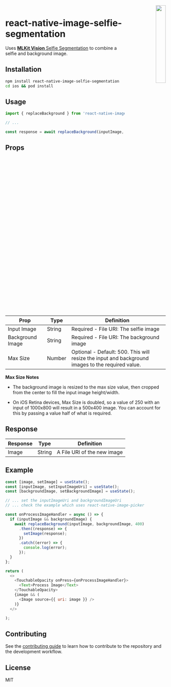 <div align="right">
<img align="right" width="25%" src="./docs/demo.gif">
</div>

# react-native-image-selfie-segmentation

Uses [**MLKit Vision** Selfie Segmentation](https://developers.google.com/ml-kit/vision/selfie-segmentation) to combine
a selfie and background image.

## Installation

```sh
npm install react-native-image-selfie-segmentation
cd ios && pod install
```

## Usage

```js
import { replaceBackground } from 'react-native-image-selfie-segmentation';

// ...

const response = await replaceBackground(inputImage, backgroundImage, 500);
```

## Props

| Prop             | Type   | Definition                                                                                      |
|------------------|--------|-------------------------------------------------------------------------------------------------|
| Input Image      | String | Required - File URI: The selfie image                                                           |
| Background Image | String | Required - File URI: The background image               |
| Max Size         | Number | Optional - Default: 500. This will resize the input and background images to the required value. |

**Max Size Notes**

* The background image is resized to the max size value, then cropped from the center to fill the input image height/width.

* On iOS Retina devices, Max Size is doubled, so a value of 250 with an input of 1000x800 will result in a 500x400 image.
You can account for this by passing a value half of what is required.


## Response

| Response | Type          | Definition                  |
|----------|---------------|-----------------------------|
| Image    | String | A File URI of the new image |

## Example

```js
const [image, setImage] = useState();
const [inputImage, setInputImageUri] = useState();
const [backgroundImage, setBackgroundImage] = useState();

// ... set the inputImageUri and backgroundImageUri
// ... check the example which uses react-native-image-picker

const onProcessImageHandler = async () => {
  if (inputImage && backgroundImage) {
    await replaceBackground(inputImage, backgroundImage, 400)
      .then((response) => {
        setImage(response);
      })
      .catch((error) => {
        console.log(error);
      });
  }
};

return (
  <>
    <TouchableOpacity onPress={onProcessImageHandler}>
      <Text>Process Image</Text>
    </TouchableOpacity>
    {image && (
      <Image source={{ uri: image }} />
    )}
  </>

);

```

## Contributing

See the [contributing guide](CONTRIBUTING.md) to learn how to contribute to the repository and the development workflow.

## License

MIT
